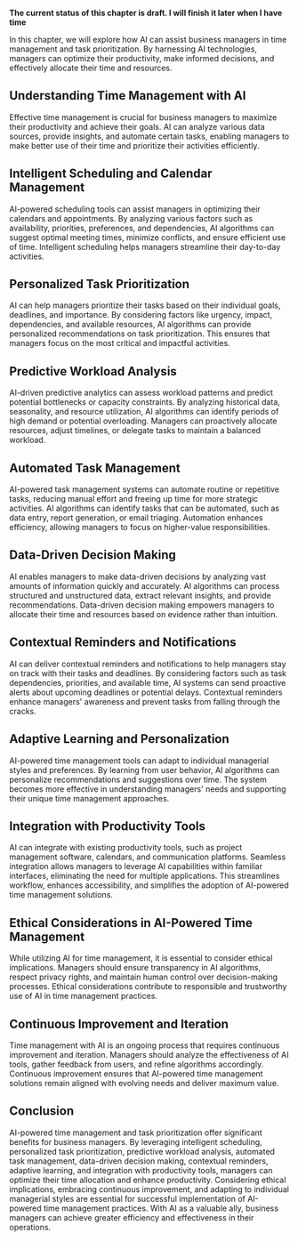 **The current status of this chapter is draft. I will finish it later when I have time**

In this chapter, we will explore how AI can assist business managers in time management and task prioritization. By harnessing AI technologies, managers can optimize their productivity, make informed decisions, and effectively allocate their time and resources.

Understanding Time Management with AI
-------------------------------------

Effective time management is crucial for business managers to maximize their productivity and achieve their goals. AI can analyze various data sources, provide insights, and automate certain tasks, enabling managers to make better use of their time and prioritize their activities efficiently.

Intelligent Scheduling and Calendar Management
----------------------------------------------

AI-powered scheduling tools can assist managers in optimizing their calendars and appointments. By analyzing various factors such as availability, priorities, preferences, and dependencies, AI algorithms can suggest optimal meeting times, minimize conflicts, and ensure efficient use of time. Intelligent scheduling helps managers streamline their day-to-day activities.

Personalized Task Prioritization
--------------------------------

AI can help managers prioritize their tasks based on their individual goals, deadlines, and importance. By considering factors like urgency, impact, dependencies, and available resources, AI algorithms can provide personalized recommendations on task prioritization. This ensures that managers focus on the most critical and impactful activities.

Predictive Workload Analysis
----------------------------

AI-driven predictive analytics can assess workload patterns and predict potential bottlenecks or capacity constraints. By analyzing historical data, seasonality, and resource utilization, AI algorithms can identify periods of high demand or potential overloading. Managers can proactively allocate resources, adjust timelines, or delegate tasks to maintain a balanced workload.

Automated Task Management
-------------------------

AI-powered task management systems can automate routine or repetitive tasks, reducing manual effort and freeing up time for more strategic activities. AI algorithms can identify tasks that can be automated, such as data entry, report generation, or email triaging. Automation enhances efficiency, allowing managers to focus on higher-value responsibilities.

Data-Driven Decision Making
---------------------------

AI enables managers to make data-driven decisions by analyzing vast amounts of information quickly and accurately. AI algorithms can process structured and unstructured data, extract relevant insights, and provide recommendations. Data-driven decision making empowers managers to allocate their time and resources based on evidence rather than intuition.

Contextual Reminders and Notifications
--------------------------------------

AI can deliver contextual reminders and notifications to help managers stay on track with their tasks and deadlines. By considering factors such as task dependencies, priorities, and available time, AI systems can send proactive alerts about upcoming deadlines or potential delays. Contextual reminders enhance managers' awareness and prevent tasks from falling through the cracks.

Adaptive Learning and Personalization
-------------------------------------

AI-powered time management tools can adapt to individual managerial styles and preferences. By learning from user behavior, AI algorithms can personalize recommendations and suggestions over time. The system becomes more effective in understanding managers' needs and supporting their unique time management approaches.

Integration with Productivity Tools
-----------------------------------

AI can integrate with existing productivity tools, such as project management software, calendars, and communication platforms. Seamless integration allows managers to leverage AI capabilities within familiar interfaces, eliminating the need for multiple applications. This streamlines workflow, enhances accessibility, and simplifies the adoption of AI-powered time management solutions.

Ethical Considerations in AI-Powered Time Management
----------------------------------------------------

While utilizing AI for time management, it is essential to consider ethical implications. Managers should ensure transparency in AI algorithms, respect privacy rights, and maintain human control over decision-making processes. Ethical considerations contribute to responsible and trustworthy use of AI in time management practices.

Continuous Improvement and Iteration
------------------------------------

Time management with AI is an ongoing process that requires continuous improvement and iteration. Managers should analyze the effectiveness of AI tools, gather feedback from users, and refine algorithms accordingly. Continuous improvement ensures that AI-powered time management solutions remain aligned with evolving needs and deliver maximum value.

Conclusion
----------

AI-powered time management and task prioritization offer significant benefits for business managers. By leveraging intelligent scheduling, personalized task prioritization, predictive workload analysis, automated task management, data-driven decision making, contextual reminders, adaptive learning, and integration with productivity tools, managers can optimize their time allocation and enhance productivity. Considering ethical implications, embracing continuous improvement, and adapting to individual managerial styles are essential for successful implementation of AI-powered time management practices. With AI as a valuable ally, business managers can achieve greater efficiency and effectiveness in their operations.
